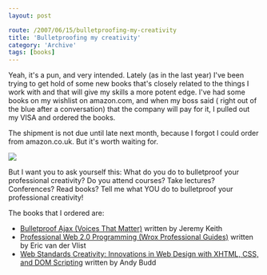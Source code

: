 ```yaml
---
layout: post

route: /2007/06/15/bulletproofing-my-creativity
title: 'Bulletproofing my creativity'
category: 'Archive'
tags: [books]
---
```


Yeah, it's a pun, and very intended. Lately (as in the last year) I've been
trying to get hold of some new books that's closely related to the things I work
with and that will give my skills a more potent edge. I've had some books on my
wishlist on amazon.com, and when my boss said ( right out of the blue after a
conversation) that the company will pay for it, I pulled out my VISA and ordered
the books.

The shipment is not due until late next month, because I forgot I could order
from amazon.co.uk. But it's worth waiting for.

<img src="/img/blog/img19e321279da6d7a5b13fa323b143ab74.webp" class="ph"/>

But I want you to ask yourself this: What do you do to bulletproof your
professional creativity? Do you attend courses? Take lectures? Conferences? Read
books? Tell me what YOU do to bulletproof your professional creativity!

The books that I ordered are:

- <a class="ph" target="_blank" rel="noopener noreferrer" href="http://tinyurl.com/2yx4sf">Bulletproof
  Ajax (Voices That Matter)</a> written by Jeremy Keith
- <a class="ph" target="_blank" rel="noopener noreferrer" href="http://tinyurl.com/2fn7ob">Professional
  Web 2.0 Programming (Wrox Professional Guides)</a> written by Eric van der
  Vlist
- <a class="ph" target="_blank" rel="noopener noreferrer" href="http://tinyurl.com/2ah8sh">Web
  Standards Creativity: Innovations in Web Design with XHTML, CSS, and DOM
  Scripting</a> written by Andy Budd
